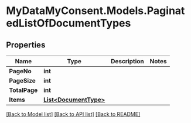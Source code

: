 # MyDataMyConsent.Models.PaginatedListOfDocumentTypes

## Properties

Name | Type | Description | Notes
------------ | ------------- | ------------- | -------------
**PageNo** | **int** |  | 
**PageSize** | **int** |  | 
**TotalPage** | **int** |  | 
**Items** | [**List&lt;DocumentType&gt;**](DocumentType.md) |  | 

[[Back to Model list]](../README.md#documentation-for-models) [[Back to API list]](../README.md#documentation-for-api-endpoints) [[Back to README]](../README.md)

